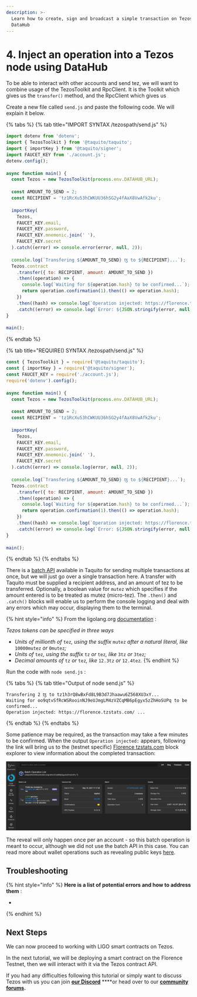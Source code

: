 ```yaml
---
description: >-
  Learn how to create, sign and broadcast a simple transaction on Tezos with
  DataHub
---
```


# 4. Inject an operation into a Tezos node using DataHub

To be able to interact with other accounts and send tez, we will want to combine usage of the TezosToolkit and RpcClient. It is the Toolkit which gives us the `transfer()` method, and the RpcClient which gives us 

Create a new file called `send.js` and paste the following code. We will explain it below.

{% tabs %}
{% tab title="IMPORT SYNTAX /tezospath/send.js" %}
```javascript
import dotenv from 'dotenv';
import { TezosToolkit } from '@taquito/taquito';
import { importKey } from '@taquito/signer';
import FAUCET_KEY from './account.js';
dotenv.config();

async function main() {
  const Tezos = new TezosToolkit(process.env.DATAHUB_URL);
  
  const AMOUNT_TO_SEND = 2;
  const RECIPIENT = 'tz1RcXu53hCWKUU36hSG2y4fAaX8VwAfk2ku';
  
  importKey(
    Tezos,
    FAUCET_KEY.email,
    FAUCET_KEY.password,
    FAUCET_KEY.mnemonic.join(' '),
    FAUCET_KEY.secret
  ).catch((error) => console.error(error, null, 2));

  console.log(`Transfering ${AMOUNT_TO_SEND} ꜩ to ${RECIPIENT}...`);
  Tezos.contract
    .transfer({ to: RECIPIENT, amount: AMOUNT_TO_SEND })
    .then((operation) => {
      console.log(`Waiting for ${operation.hash} to be confirmed...`);
      return operation.confirmation(1).then(() => operation.hash);
    })
    .then((hash) => console.log(`Operation injected: https://florence.tzstats.com/${hash} ...`))
    .catch((error) => console.log(`Error: ${JSON.stringify(error, null, 2)}`));
}

main();

```
{% endtab %}

{% tab title="REQUIRE\(\) SYNTAX /tezospath/send.js" %}
```javascript
const { TezosToolkit } = require('@taquito/taquito');
const { importKey } = require('@taquito/signer');
const FAUCET_KEY = require('./account.js');
require('dotenv').config();

async function main() {
  const Tezos = new TezosToolkit(process.env.DATAHUB_URL);
  
  const AMOUNT_TO_SEND = 2;
  const RECIPIENT = 'tz1RcXu53hCWKUU36hSG2y4fAaX8VwAfk2ku';
  
  importKey(
    Tezos,
    FAUCET_KEY.email,
    FAUCET_KEY.password,
    FAUCET_KEY.mnemonic.join(' '),
    FAUCET_KEY.secret
  ).catch((error) => console.log(error, null, 2));

  console.log(`Transfering ${AMOUNT_TO_SEND} ꜩ to ${RECIPIENT}...`);
  Tezos.contract
    .transfer({ to: RECIPIENT, amount: AMOUNT_TO_SEND })
    .then((operation) => {
      console.log(`Waiting for ${operation.hash} to be confirmed...`);
      return operation.confirmation(1).then(() => operation.hash);
    })
    .then((hash) => console.log(`Operation injected: https://florence.tzstats.com/${hash} ...`))
    .catch((error) => console.log(`Error: ${JSON.stringify(error, null, 2)}`));
}

main();


```
{% endtab %}
{% endtabs %}

There is a [batch API](https://tezostaquito.io/docs/batch_API) available in Taquito for sending multiple transactions at once, but we will just go over a single transaction here. A transfer with Taquito must be supplied a recipient address, and an amount of tez to be transferred. Optionally, a boolean value for `mutez` which specifies if the amount entered is to be treated as mutez \(micro-tez\). The `.then()` and `.catch()` blocks will enable us to perform the console logging and deal with any errors which may occur, displaying them to the terminal.

{% hint style="info" %}
From the ligolang.org [documentation](https://ligolang.org/docs/language-basics/math-numbers-tez/) :

_Tezos tokens can be specified in three ways_

* _Units of millionth of_ `tez`_, using the suffix_ `mutez` _after a natural literal, like_ `10000mutez` _or_ `0mutez`_;_
* _Units of_ `tez`_, using the suffix_ `tz` _or_ `tez`_, like_ `3tz` _or_ `3tez`_;_
* _Decimal amounts of_ `tz` _or_ `tez`_, like_ `12.3tz` _or_ `12.4tez`_._
{% endhint %}

Run the code with `node send.js` :

{% tabs %}
{% tab title="Output of node send.js" %}
```text
Transfering 2 ꜩ to tz1h3rQ8wBxFd8L9B3d7Jhaawu6Z568XU3xY...
Waiting for oo9qtvSfRcWSRooinNJ9eUJmgLM4zVZCqMB6pEgyx5zZhHoSUPq to be confirmed...
Operation injected: https://florence.tzstats.com/ ...
```
{% endtab %}
{% endtabs %}

Some patience may be required, as the transaction may take a few minutes to be confirmed. When the output `Operation injected:` appears, following the link will bring us to the \(testnet specific\) [Florence tzstats.com](https://florence.tzstats.com) block explorer to view information about the completed transaction:

![](../../../../.gitbook/assets/batch-revealkey-transfer.png)

The reveal will only happen once per an account - so this batch operation is meant to occur, although we did not use the batch API in this case. You can read more about wallet operations such as revealing public keys [here](https://tezosguides.com/wallet_integration/basics/operations/#reveal). 

## Troubleshooting

{% hint style="info" %}
**Here is a list of potential errors and how to address them** :

* 
{% endhint %}

## Next Steps

We can now proceed to working with LIGO smart contracts on Tezos.

In the next tutorial, we will be deploying a smart contract on the Florence Testnet, then we will interact with it via the Tezos contract API.

If you had any difficulties following this tutorial or simply want to discuss Tezos with us you can join [**our Discord**](https://discord.gg/fszyM7K) ****or head over to our [**community forums**](https://community.figment.io)**.**

